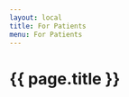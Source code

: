 ```yaml
---
layout: local
title: For Patients
menu: For Patients
---
```


<div class="demo">
<h1>
  {{ page.title }}
</h1>
</div>
